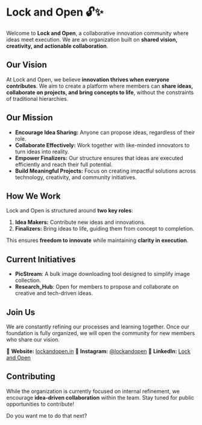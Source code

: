 # Lock and Open 🔓✨

Welcome to **Lock and Open**, a collaborative innovation community where ideas meet execution. We are an organization built on **shared vision, creativity, and actionable collaboration**.

## Our Vision

At Lock and Open, we believe **innovation thrives when everyone contributes**. We aim to create a platform where members can **share ideas, collaborate on projects, and bring concepts to life**, without the constraints of traditional hierarchies.

## Our Mission

* **Encourage Idea Sharing:** Anyone can propose ideas, regardless of their role.
* **Collaborate Effectively:** Work together with like-minded innovators to turn ideas into reality.
* **Empower Finalizers:** Our structure ensures that ideas are executed efficiently and reach their full potential.
* **Build Meaningful Projects:** Focus on creating impactful solutions across technology, creativity, and community initiatives.

## How We Work

Lock and Open is structured around **two key roles**:

1. **Idea Makers:** Contribute new ideas and innovations.
2. **Finalizers:** Bring ideas to life, guiding them from concept to completion.

This ensures **freedom to innovate** while maintaining **clarity in execution**.

## Current Initiatives

* **PicStream**: A bulk image downloading tool designed to simplify image collection.
* **Research_Hub**: Open for members to propose and collaborate on creative and tech-driven ideas.

## Join Us

We are constantly refining our processes and learning together. Once our foundation is fully organized, we will open the community for new members who share our vision.

🔗 **Website:** [lockandopen.in](https://www.lockandopen.in)
🔗 **Instagram:** [@lockandopen](https://www.instagram.com/lockandopen)
🔗 **LinkedIn:** [Lock and Open](https://www.linkedin.com/in/mohamed-asif-a5856817b/)

## Contributing

While the organization is currently focused on internal refinement, we encourage **idea-driven collaboration** within the team. Stay tuned for public opportunities to contribute!



Do you want me to do that next?
